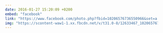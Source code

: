 ```yaml
---
date: 2016-01-27 15:20:09 +0200
embed: "facebook"
link: "https://www.facebook.com/photo.php?fbid=10206576736550966&set=a.1500377863244.2077675.1048105286&type=3"
img: "https://scontent-waw1-1.xx.fbcdn.net/v/t31.0-8/12633467_10206576736550966_2496883902085430914_o.jpg?oh=8a1a3ac35430ec7b5c6947271a302054&oe=5954B328"
---
```

